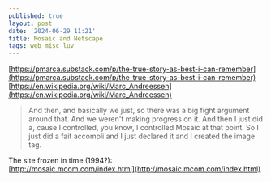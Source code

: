```yaml
---
published: true
layout: post
date: '2024-06-29 11:21'
title: Mosaic and Netscape
tags: web misc luv 
---
```

[https://pmarca.substack.com/p/the-true-story-as-best-i-can-remember](https://pmarca.substack.com/p/the-true-story-as-best-i-can-remember)  
[https://en.wikipedia.org/wiki/Marc_Andreessen](https://en.wikipedia.org/wiki/Marc_Andreessen)

> And then, and basically we just, so there was a big fight argument around that. And we weren't making progress on it. And then I just did a, cause I controlled, you know, I controlled Mosaic at that point. So I just did a fait accompli and I just declared it and I created the image tag.

The site frozen in time (1994?):  
[http://mosaic.mcom.com/index.html](http://mosaic.mcom.com/index.html)
